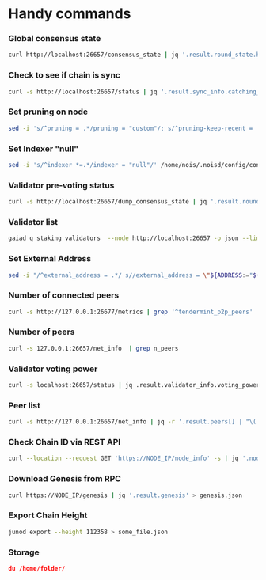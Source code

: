 # Handy commands

### Global consensus state

```bash
curl http://localhost:26657/consensus_state | jq '.result.round_state.height_vote_set[0].prevotes_bit_array'
```

### Check to see if chain is sync

```bash
curl -s http://localhost:26657/status | jq '.result.sync_info.catching_up'
```

### Set pruning on node

```bash
sed -i 's/^pruning = .*/pruning = "custom"/; s/^pruning-keep-recent = .*/pruning-keep-recent = "100"/; s/^pruning-keep-every = .*/pruning-keep-every = "0"/; s/^pruning-interval = .*/pruning-interval = "10"/' /home/juno/.juno/config/app.toml
```

### Set Indexer "null"

```bash
sed -i 's/^indexer *=.*/indexer = "null"/' /home/nois/.noisd/config/config.toml
```

### Validator pre-voting status

```bash
curl -s http://localhost:26657/dump_consensus_state | jq '.result.round_state.votes[0].prevotes' | grep $(curl -s http://localhost:26657/status | jq -r '.result.validator_info.address[:12]')
```

### Validator list

```bash
gaiad q staking validators  --node http://localhost:26657 -o json --limit=1000 | jq '.validators[]' | jq -r '.tokens + " - " + .status + " - " +  .description.moniker + " - " + .operator_address' | sort -gr | nl
```

### Set External Address

```bash
sed -i "/^external_address = .*/ s//external_address = \"${ADDRESS:="$(curl -fsSL https://ifconfig.me):${PORT:=26656}"}\"/" $HOME/.kujira/config/config.toml
```

### Number of connected peers

```bash
curl -s http://127.0.0.1:26677/metrics | grep '^tendermint_p2p_peers'
```

### Number of peers

```bash
curl -s 127.0.0.1:26657/net_info  | grep n_peers
```

### Validator voting power

```bash
curl -s localhost:26657/status | jq .result.validator_info.voting_power
```

### Peer list

```bash
curl -s http://127.0.0.1:26657/net_info | jq -r '.result.peers[] | "\(.node_info.id)@\(.remote_ip):\(.node_info.listen_addr | split(":")[2])"' | paste -sd,
```

### Check Chain ID via REST API

```bash
curl --location --request GET 'https://NODE_IP/node_info' -s | jq '.node_info.network' | tr -d '"'
```

### Download Genesis from RPC

```bash
curl https://NODE_IP/genesis | jq '.result.genesis' > genesis.json
```

### Export Chain Height

```bash
junod export --height 112358 > some_file.json
```

### Storage&#x20;

```json
du /home/folder/
```


